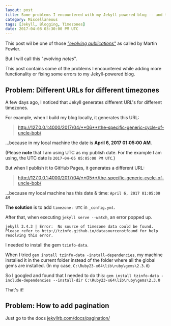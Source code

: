 ```yaml
---
layout: post
title: Some problems I encountered with my Jekyll powered blog -- and their solutions
category: Miscellaneous
tags: [Jekyll, Blogging, Timezones]
date: 2017-04-08 03:30:00 PM UTC
---
```


<!-- April 8, 2017 11:30:00 PM Philippine Time -->

This post wil be one of those [_"evolving publications"_](https://martinfowler.com/bliki/EvolvingPublication.html) as called by Martin Fowler.

But I will call this "_evolving notes_".

This post contains some of the problems I encountered while adding more functionality or fixing some errors to my Jekyll-powered blog.

<!--more-->

## Problem: Different URLs for different timezones

A few days ago, I noticed that Jekyll generates different URL's for different timezones.

For example, when I build my blog locally, it generates this URL:

> http://127.0.0.1:4000/2017/04/**06**/the-specific-generic-cycle-of-uncle-bob/

...because in my local machine the date is **April 6, 2017 01:05:00 AM**.

(Please **note** that I am using UTC as my publish date. For the example I am using, the UTC date is `2017-04-05 05:05:00 PM UTC`.)

But when I publish it to GitHub Pages, it generates a different URL:

> http://127.0.0.1:4000/2017/04/**05**/the-specific-generic-cycle-of-uncle-bob/

...because my local machine has this date & time: `April 6, 2017 01:05:00 AM`

**The solution** is to add `timezone: UTC` in `_config.yml`.

After that, when executing `jekyll serve --watch`, an error popped up.

```
jekyll 3.4.3 | Error:  No source of timezone data could be found.
Please refer to http://tzinfo.github.io/datasourcenotfound for help resolving this error.
```
I needed to install the gem `tzinfo-data`.

When I tried `gem install tzinfo-data -install-dependencies`, my machine installed it in the current folder instead of the folder where all the global gems are installed. (In my case, `C:\Ruby23-x64\lib\ruby\gems\2.3.0`)

So I googled and found that I needed to do this: `gem install tzinfo-data -include-dependencies --install-dir C:\Ruby23-x64\lib\ruby\gems\2.3.0`

That's it!


## Problem: How to add pagination

Just go to the docs [jekyllrb.com/docs/pagination/](https://jekyllrb.com/docs/pagination/)
